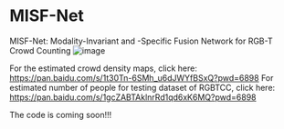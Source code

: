 # MISF-Net
MISF-Net: Modality-Invariant and -Specific Fusion Network for RGB-T Crowd Counting
![image](https://github.com/QSBAOYANGMU/MISF-Net/assets/91246967/fe9f1d37-7b3a-483f-af3a-09a10879609e)

For the estimated crowd density maps, click here: https://pan.baidu.com/s/1t30Tn-6SMh_u6dJWYfBSxQ?pwd=6898
For estimated number of people for testing dataset of RGBTCC, click here: https://pan.baidu.com/s/1gcZABTAklnrRd1qd6xK6MQ?pwd=6898

The code is coming soon!!!
